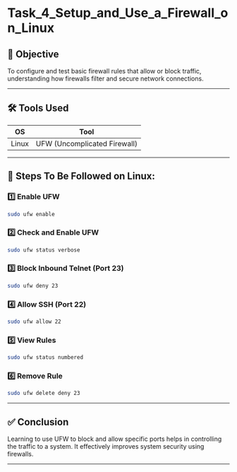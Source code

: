 # Task_4_Setup_and_Use_a_Firewall_on_Linux

## 🎯 Objective
To configure and test basic firewall rules that allow or block traffic, understanding how firewalls filter and secure network connections.

---

## 🛠️ Tools Used

| OS        | Tool                        |
|-----------|-----------------------------|
| Linux     | UFW (Uncomplicated Firewall)|

---

## 🐧 Steps To Be Followed on Linux: 

### 1️⃣ Enable UFW

```bash
sudo ufw enable
```

### 2️⃣ Check and Enable UFW

```bash
sudo ufw status verbose
```

### 3️⃣ Block Inbound Telnet (Port 23)

```bash
sudo ufw deny 23
```

### 4️⃣ Allow SSH (Port 22)

```bash
sudo ufw allow 22
```

### 5️⃣ View Rules

```bash
sudo ufw status numbered
```

### 6️⃣ Remove Rule

```bash
sudo ufw delete deny 23
```

---

## ✅ Conclusion
Learning to use UFW to block and allow specific ports helps in controlling the traffic to a system. It effectively improves system security using firewalls.

---
